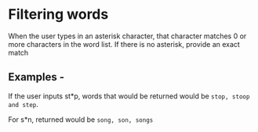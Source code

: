 # Filtering words

When the user types in an asterisk character, that character matches 0 or more characters in the word list. If there 
is no asterisk, provide an exact match

## Examples -
If the user inputs st*p, words that would be returned would be ``stop, stoop and step``.

For s*n, returned would be ``song, son, songs`` 
